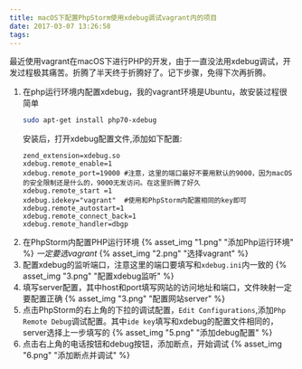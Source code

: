 ```yaml
---
title: macOS下配置PhpStorm使用xdebug调试vagrant内的项目
date: 2017-03-07 13:26:58
tags:
---
```


最近使用vagrant在macOS下进行PHP的开发，由于一直没法用xdebug调试，开发过程极其痛苦。折腾了半天终于折腾好了。记下步骤，免得下次再折腾。

1. 在php运行环境内配置xdebug，我的vagrant环境是Ubuntu，故安装过程很简单
	```bash
	sudo apt-get install php70-xdebug
	```
	安装后，打开xdebug配置文件,添加如下配置:
	```
	zend_extension=xdebug.so
	xdebug.remote_enable=1
	xdebug.remote_port=19000 #注意，这里的端口最好不要用默认的9000，因为macOS的安全限制还是什么的，9000无发访问。在这里折腾了好久
	xdebug.remote_start =1	  
	xdebug.idekey="vagrant"  #使用和PhpStorm内配置相同的key即可
	xdebug.remote_autostart=1
	xdebug.remote_connect_back=1
	xdebug.remote_handler=dbgp
	```
2. 在PhpStorm内配置PHP运行环境
	{% asset_img "1.png" "添加Php运行环境" %}
	*一定要选vagrant*
	{% asset_img "2.png" "选择vagrant" %}
3. 配置xdebug的监听端口，注意这里的端口要填写和`xdebug.ini`内一致的
	{% asset_img "3.png" "配置xdebug监听" %}
4. 填写server配置，其中host和port填写网站的访问地址和端口，文件映射一定要配置正确
	{% asset_img "3.png" "配置网站server" %}
5. 点击PhpStorm的右上角的下拉的调试配置，`Edit Configurations`,添加`Php Remote Debug`调试配置。其中`ide key`填写和xdebug的配置文件相同的，server选择上一步填写的
	{% asset_img "5.png" "添加debug配置" %}
6. 点击右上角的电话按钮和debug按钮，添加断点，开始调试
 	{% asset_img "6.png" "添加断点并调试" %}